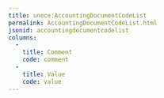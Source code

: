 ```yaml
---
title: unece:AccountingDocumentCodeList
permalink: AccountingDocumentCodeList.html
jsonid: accountingdocumentcodelist
columns:
  - 
    title: Comment
    code: comment
  - 
    title: Value
    code: value
---
```

